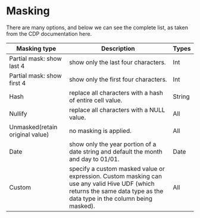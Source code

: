 # Masking

There are many options, and below we can see the complete list, as taken from the CDP documentation here.

| Masking type      | Description | Types |
| ----------------- | ----------- |-------|
| Partial mask: show last 4   | show only the last four characters.  | Int       |
| Partial mask: show first 4  |show only the first four characters. | Int        |
| Hash |  replace all characters with a hash of entire cell value.  | String|
| Nullify|replace all characters with a NULL value.|All|
|Unmasked(retain original value)| no masking is applied.|All|
|Date|show only the year portion of a date string and default the month and day to 01/01.|Date|
|Custom|specify a custom masked value or expression. Custom masking can use any valid Hive UDF (which returns the same data type as the data type in the column being masked).|All|

